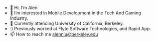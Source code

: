 - 👋 Hi, I’m Alen
- 👀 I’m interested in Mobile Development in the Tech And Gaming Industry.
- 💞️ Currently attending University of California, Berkeley.
- :) Previously worked at Flyte Software Technologies, and Rapid App.
- 📫 How to reach me alenniu@berkeley.edu

<!---
alenniu/alenniu is a ✨ special ✨ repository because its `README.md` (this file) appears on your GitHub profile.
You can click the Preview link to take a look at your changes.
--->
